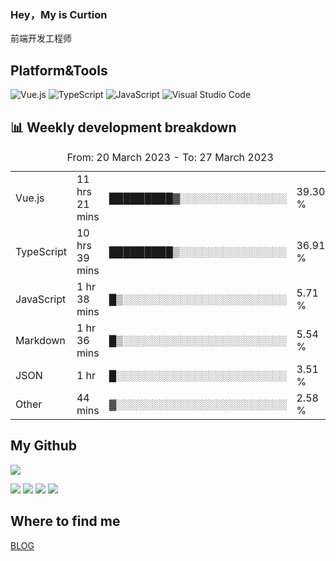 ### Hey，My is Curtion
前端开发工程师
## Platform&Tools

![Vue.js](https://img.shields.io/badge/-Vue.js-4FC08D?style=flat-square&logo=Vue.js&logoColor=white)
![TypeScript](https://img.shields.io/badge/-TypeScript-007ACC?style=flat-square&logo=typescript&logoColor=white)
![JavaScript](https://img.shields.io/badge/-JavaScript-F7DF1E?style=flat-square&logo=javascript&logoColor=black)
![Visual Studio Code](https://img.shields.io/badge/-VSCode-007ACC?style=flat-square&logo=Visual-Studio-Code&logoColor=white)

## 📊 Weekly development breakdown

<!--START_SECTION:waka-->

<table><caption>From: 20 March 2023 - To: 27 March 2023</caption><tr><td>Vue.js</td><td>11 hrs 21 mins</td><td>█████████▓░░░░░░░░░░░░░░░</td><td>39.30 %</td></tr><tr><td>TypeScript</td><td>10 hrs 39 mins</td><td>█████████▒░░░░░░░░░░░░░░░</td><td>36.91 %</td></tr><tr><td>JavaScript</td><td>1 hr 38 mins</td><td>█▒░░░░░░░░░░░░░░░░░░░░░░░</td><td>5.71 %</td></tr><tr><td>Markdown</td><td>1 hr 36 mins</td><td>█▒░░░░░░░░░░░░░░░░░░░░░░░</td><td>5.54 %</td></tr><tr><td>JSON</td><td>1 hr</td><td>█░░░░░░░░░░░░░░░░░░░░░░░░</td><td>3.51 %</td></tr><tr><td>Other</td><td>44 mins</td><td>▓░░░░░░░░░░░░░░░░░░░░░░░░</td><td>2.58 %</td></tr></table>

<!--END_SECTION:waka-->

## My Github

![](http://github-profile-summary-cards.vercel.app/api/cards/profile-details?username=curtion&theme=nord_bright)

![](http://github-profile-summary-cards.vercel.app/api/cards/stats?username=curtion&theme=nord_bright)
![](http://github-profile-summary-cards.vercel.app/api/cards/productive-time?username=curtion&theme=nord_bright&utcOffset=8)
![](http://github-profile-summary-cards.vercel.app/api/cards/repos-per-language?username=curtion&theme=nord_bright)
![](http://github-profile-summary-cards.vercel.app/api/cards/most-commit-language?username=curtion&theme=nord_bright)

## Where to find me

[BLOG](https://blog.3gxk.net)
